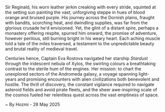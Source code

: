 
Sir Reginald, his worn leather jerkin creaking with every stride, squinted at the setting sun painting the vast, unforgiving steppe in hues of blood orange and bruised purple.  His journey across the Dornish plains, fraught with bandits, scorching heat, and dwindling supplies, was far from the glorious crusade he'd envisioned.  Yet, the glint of a distant spire, perhaps a monastery offering respite, spurred him onward, the promise of adventure, however perilous, still burning bright in his weary heart.  Each aching muscle told a tale of the miles traversed, a testament to the unpredictable beauty and brutal reality of medieval travel.


Centuries hence, Captain Eva Rostova navigated her starship *Stardust* through the iridescent nebula of Xylos, the swirling colours a breathtaking contrast to the sterile hum of the engines.  Her mission: to chart the unexplored sectors of the Andromeda galaxy, a voyage spanning light-years and promising encounters with alien civilizations both benevolent and hostile.  The thrill of discovery, the constant vigilance required to navigate asteroid fields and avoid pirate fleets, and the sheer awe-inspiring scale of the cosmos fueled her relentless quest across the vast emptiness of space.

~ By Hozmi - 28 May 2025
